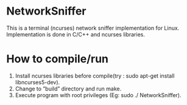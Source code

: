 NetworkSniffer
==============

This is a terminal (ncurses) network sniffer implementation for Linux. Implementation is done in C/C++ and ncurses libraries.

How to compile/run
===================

1.  Install ncurses libraries before compile(try : sudo apt-get install libncurses5-dev).
2.	Change to ”build” directory and run make.
3.	Execute program with root privileges (Eg: sudo ./ NetworkSniffer).